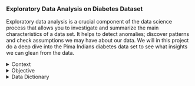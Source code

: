 ### Exploratory Data Analysis on Diabetes Dataset
Exploratory data analysis is a crucial component of the data science process that allows you to investigate and summarize the main characteristics of a data set. It helps to detect anomalies; discover patterns and check assumptions we may have about our data. We will in this project do a deep dive into the Pima Indians diabetes data set to see what insights we can glean from the data.

<details>
        <summary>Context</summary>
        <br>
        <p style='text-align:justify;'> 
                Diabetes is one of the most frequent diseases worldwide and the number of diabetic patients are growing over the years. The main cause of diabetes                   remains unknown, yet scientists believe that both genetic factors and environmental lifestyle play a major role in diabetes. A few years ago                         research was done on a tribe in America which is called the Pima tribe (also known as the Pima Indians). In this tribe, it was found that the ladies                 are prone to diabetes very early. Several constraints were placed on the selection of these instances from a larger database. In particular, all                     patients were females at least 21 years old of Pima Indian heritage. 
        </p>
</details>

<details>
        <summary>Objective</summary>
        <br>
        <p style='text-align:justify;'>
                Here, we are conducting exploratory data analysis (EDA) to understand the different aspects of diabetes in the Pima Indians tribe.
        </p>
</details>

<details>
        <summary>Data Dictionary</summary>
        <br>
        <p style='text-align:justify;'>
             The dataset has the following information:   
        <ul>
                <li>Pregnancies: Number of times pregnant</li>
                <li>Glucose: Plasma glucose concentration over 2 hours in an oral glucose tolerance test</li>
                <li>BloodPressure: Diastolic blood pressure (mm Hg)</li>
                <li>SkinThickness: Triceps skin fold thickness (mm)</li>
                <li>Insulin: 2-Hour serum insulin (mu U/ml)</li>
                <li>BMI: Body mass index (weight in kg/(height in m)^2)</li>
                <li>DiabetesPedigreeFunction: A function which scores likelihood of diabetes based on family history.</li>
                <li>Age: Age in years</li>
                <li>Outcome : Class variable (0: person is not diabetic or 1: person is diabetic)</li>
        </ul>
        </p>
<details>
        <summary>Summary of key findings & insights</summary>
        <br>
        <p style='text-align:justify;'>
                After EDA we gleaned the following key insights:
        <ul>
                <li></li>
